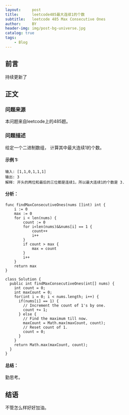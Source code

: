 ```yaml
---
layout:     post
title:      leetcode485最大连续1的个数
subtitle:   leetcode 485 Max Consecutive Ones
author:     BY
header-img: img/post-bg-universe.jpg
catalog: true
tags:
    - Blog
---
```



## 前言

持续更新了

## 正文

### 问题来源

本问题来自leetcode上的485题。 

### 问题描述

给定一个二进制数组， 计算其中最大连续1的个数。  

#### 示例 1:
```
输入: [1,1,0,1,1,1]
输出: 3
解释: 开头的两位和最后的三位都是连续1，所以最大连续1的个数是 3.
```

#### 分析：  
```
func findMaxConsecutiveOnes(nums []int) int {
    i := 0
    max := 0
    for i < len(nums) {
        count := 0
        for i<len(nums)&&nums[i] == 1 {
            count++
            i++
        }
        if count > max {
            max = count
        }
        i++
    }
    return max
}
```
```
class Solution {
  public int findMaxConsecutiveOnes(int[] nums) {
    int count = 0;
    int maxCount = 0;
    for(int i = 0; i < nums.length; i++) {
      if(nums[i] == 1) {
        // Increment the count of 1's by one.
        count += 1;
      } else {
        // Find the maximum till now.
        maxCount = Math.max(maxCount, count);
        // Reset count of 1.
        count = 0;
      }
    }
    return Math.max(maxCount, count);
  }
}
```

#### 总结：
勤思考。  

## 结语
不管怎么样好好加油。
